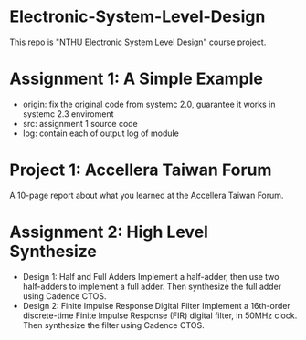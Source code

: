 # Electronic-System-Level-Design
This repo is "NTHU Electronic System Level Design" course project.
# Assignment 1: A Simple Example
- origin:
fix the original code from systemc 2.0, guarantee it works in systemc 2.3 enviroment
- src:
assignment 1 source code
- log:
contain each of output log of module
# Project 1: Accellera Taiwan Forum
A 10-page report about what you learned at the Accellera Taiwan Forum.
# Assignment 2: High Level Synthesize
- Design 1: Half and Full Adders
Implement a half-adder, then use two half-adders to implement a full adder. Then synthesize the full adder using Cadence CTOS.
- Design 2: Finite Impulse Response Digital Filter
Implement a 16th-order discrete-time Finite Impulse Response (FIR) digital filter, in 50MHz clock. Then synthesize the filter using Cadence CTOS.
